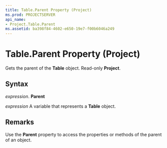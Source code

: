 ```yaml
---
title: Table.Parent Property (Project)
ms.prod: PROJECTSERVER
api_name:
- Project.Table.Parent
ms.assetid: ba398f84-4602-e650-19e7-f00b6046a249
---
```



# Table.Parent Property (Project)

Gets the parent of the  **Table** object. Read-only **Project**.


## Syntax

 _expression_. **Parent**

 _expression_ A variable that represents a **Table** object.


## Remarks

Use the  **Parent** property to access the properties or methods of the parent of an object.


